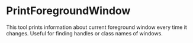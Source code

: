 # PrintForegroundWindow

This tool prints information about current foreground window every time it changes. Useful for finding handles or class names of windows.